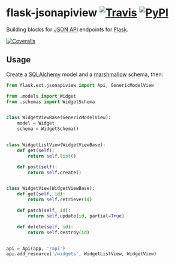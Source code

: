 # flask-jsonapiview [![Travis][build-badge]][build] [![PyPI][pypi-badge]][pypi]
Building blocks for [JSON API](http://jsonapi.org/) endpoints for [Flask](http://flask.pocoo.org/).

[![Coveralls][coveralls-badge]][coveralls]

## Usage

Create a [SQLAlchemy](http://www.sqlalchemy.org/) model and a [marshmallow](http://marshmallow.rtfd.org/) schema, then: 

```python
from flask.ext.jsonapiview import Api, GenericModelView

from .models import Widget
from .schemas import WidgetSchema


class WidgetViewBase(GenericModelView):
    model = Widget
    schema = WidgetSchema()


class WidgetListView(WidgetViewBase):
    def get(self):
        return self.list()

    def post(self):
        return self.create()


class WidgetView(WidgetViewBase):
    def get(self, id):
        return self.retrieve(id)

    def patch(self, id):
        return self.update(id, partial=True)

    def delete(self, id):
        return self.destroy(id)


api = Api(app, '/api')
api.add_resource('/widgets', WidgetListView, WidgetView)
```

[build-badge]: https://img.shields.io/travis/4Catalyzer/flask-jsonapiview/master.svg
[build]: https://travis-ci.org/4Catalyzer/flask-jsonapiview

[pypi-badge]: https://img.shields.io/pypi/v/Flask-JSONAPIView.svg
[pypi]: https://pypi.python.org/pypi/Flask-JSONAPIView

[coveralls-badge]: https://img.shields.io/coveralls/4Catalyzer/flask-jsonapiview/master.svg
[coveralls]: https://coveralls.io/github/4Catalyzer/flask-jsonapiview
